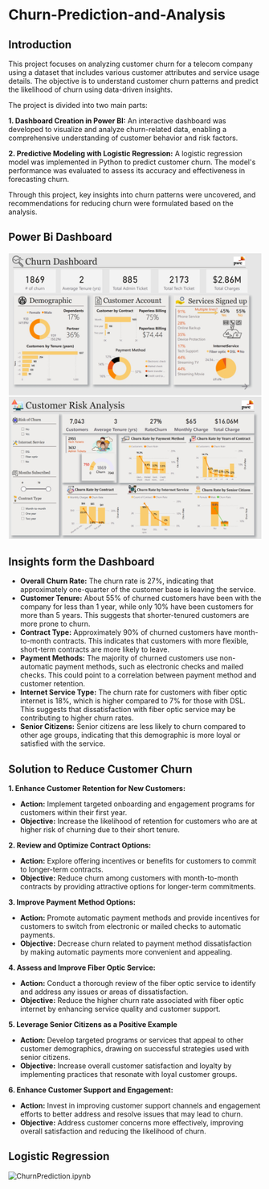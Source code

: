 # Churn-Prediction-and-Analysis

## Introduction
This project focuses on analyzing customer churn for a telecom company using a dataset that includes various customer attributes and service usage details. The objective is to understand customer churn patterns and predict the likelihood of churn using data-driven insights.

The project is divided into two main parts:

  **1. Dashboard Creation in Power BI:** An interactive dashboard was developed to visualize and analyze churn-related data, enabling a comprehensive understanding of customer behavior and risk factors.

  **2. Predictive Modeling with Logistic Regression:** A logistic regression model was implemented in Python to predict customer churn. The model's performance was evaluated to assess its accuracy and effectiveness in forecasting churn.

Through this project, key insights into churn patterns were uncovered, and recommendations for reducing churn were formulated based on the analysis.

## Power Bi Dashboard

![Churn Prediction and Analysis](https://github.com/jasonnhat/Churn-Prediction-and-Analysis/blob/main/churn%20dashboard.jpeg)
![Churn Prediction and Analysis](https://github.com/jasonnhat/Churn-Prediction-and-Analysis/blob/main/customer%20risk%20analysis.jpeg)

## Insights form the Dashboard
- **Overall Churn Rate:** The churn rate is 27%, indicating that approximately one-quarter of the customer base is leaving the service.
- **Customer Tenure:** About 55% of churned customers have been with the company for less than 1 year, while only 10% have been customers for more than 5 years. This suggests that shorter-tenured customers are more prone to churn.
- **Contract Type:** Approximately 90% of churned customers have month-to-month contracts. This indicates that customers with more flexible, short-term contracts are more likely to leave.
- **Payment Methods:** The majority of churned customers use non-automatic payment methods, such as electronic checks and mailed checks. This could point to a correlation between payment method and customer retention.
- **Internet Service Type:** The churn rate for customers with fiber optic internet is 18%, which is higher compared to 7% for those with DSL. This suggests that dissatisfaction with fiber optic service may be contributing to higher churn rates.
- **Senior Citizens:** Senior citizens are less likely to churn compared to other age groups, indicating that this demographic is more loyal or satisfied with the service.

## Solution to Reduce Customer Churn
**1. Enhance Customer Retention for New Customers:**
- **Action:** Implement targeted onboarding and engagement programs for customers within their first year.
- **Objective:** Increase the likelihood of retention for customers who are at higher risk of churning due to their short tenure.

**2. Review and Optimize Contract Options:**
- **Action:** Explore offering incentives or benefits for customers to commit to longer-term contracts.
- **Objective:** Reduce churn among customers with month-to-month contracts by providing attractive options for longer-term commitments.

**3. Improve Payment Method Options:**
- **Action:** Promote automatic payment methods and provide incentives for customers to switch from electronic or mailed checks to automatic payments.
- **Objective:** Decrease churn related to payment method dissatisfaction by making automatic payments more convenient and appealing.

**4. Assess and Improve Fiber Optic Service:**
- **Action:** Conduct a thorough review of the fiber optic service to identify and address any issues or areas of dissatisfaction.
- **Objective:** Reduce the higher churn rate associated with fiber optic internet by enhancing service quality and customer support.

**5. Leverage Senior Citizens as a Positive Example**
- **Action:** Develop targeted programs or services that appeal to other customer demographics, drawing on successful strategies used with senior citizens.
- **Objective:** Increase overall customer satisfaction and loyalty by implementing practices that resonate with loyal customer groups.

**6. Enhance Customer Support and Engagement:**
- **Action:** Invest in improving customer support channels and engagement efforts to better address and resolve issues that may lead to churn.
- **Objective:** Address customer concerns more effectively, improving overall satisfaction and reducing the likelihood of churn.

## Logistic Regression
![ChurnPrediction.ipynb](https://github.com/jasonnhat/Churn-Prediction-and-Analysis/blob/main/ChurnPrediction.ipynb)
